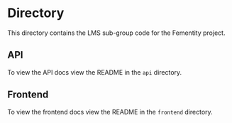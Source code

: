 # Directory

This directory contains the LMS sub-group code for the Fementity project.

## API

To view the API docs view the README in the `api` directory.

## Frontend

To view the frontend docs view the README in the `frontend` directory.
